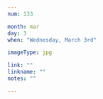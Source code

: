 ```yaml
---
num: 133

month: mar
day: 3
when: "Wednesday, March 3rd"

imageType: jpg

link: ""
linkname: ""
notes: ""

---
```


